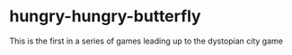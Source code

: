 # hungry-hungry-butterfly
This is the first in a series of games leading up to the dystopian city game
